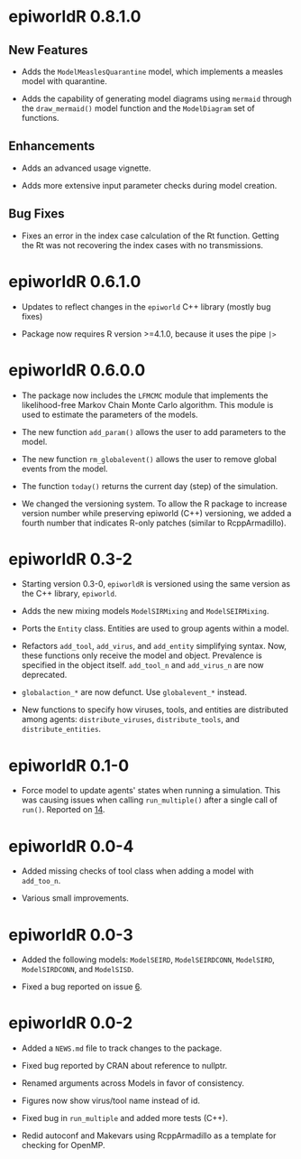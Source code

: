 # epiworldR 0.8.1.0

## New Features

* Adds the `ModelMeaslesQuarantine` model, which implements a
  measles model with quarantine.

* Adds the capability of generating model diagrams using `mermaid` through the `draw_mermaid()` model function and the `ModelDiagram` set of functions.

## Enhancements

* Adds an advanced usage vignette.

* Adds more extensive input parameter checks during model creation.

## Bug Fixes

* Fixes an error in the index case calculation of the Rt function. Getting the Rt was not recovering the index cases with no transmissions.

# epiworldR 0.6.1.0

* Updates to reflect changes in the `epiworld` C++ library (mostly bug fixes)

* Package now requires R version >=4.1.0, because it uses the pipe `|>`


# epiworldR 0.6.0.0

* The package now includes the `LFMCMC` module that implements
  the likelihood-free Markov Chain Monte Carlo algorithm. This
  module is used to estimate the parameters of the models.

* The new function `add_param()` allows the user to add parameters
  to the model.

* The new function `rm_globalevent()` allows the user to remove
  global events from the model.

* The function `today()` returns the current day (step) of the
  simulation.

* We changed the versioning system. To allow the R package to increase
  version number while preserving epiworld (C++) versioning, we added a fourth
  number that indicates R-only patches (similar to RcppArmadillo).


# epiworldR 0.3-2

* Starting version 0.3-0, `epiworldR` is versioned using the same version as the C++ library, `epiworld`.

* Adds the new mixing models `ModelSIRMixing` and `ModelSEIRMixing`.

* Ports the `Entity` class. Entities are used to group agents within a model.

* Refactors `add_tool`, `add_virus`, and `add_entity` simplifying syntax. Now,
  these functions only receive the model and object. Prevalence is
  specified in the object itself. `add_tool_n` and `add_virus_n` are now
  deprecated.

* `globalaction_*` are now defunct. Use `globalevent_*` instead.

* New functions to specify how viruses, tools, and entities are distributed
  among agents: `distribute_viruses`, `distribute_tools`, and `distribute_entities`.


# epiworldR 0.1-0

* Force model to update agents' states when running a simulation.
  This was causing issues when calling `run_multiple()` after a single
  call of `run()`. Reported on [14](https://github.com/UofUEpiBio/epiworldR/issues/14).


# epiworldR 0.0-4

* Added missing checks of tool class when adding a model with `add_too_n`.

* Various small improvements.


# epiworldR 0.0-3

* Added the following models: `ModelSEIRD`, `ModelSEIRDCONN`, `ModelSIRD`, `ModelSIRDCONN`, and `ModelSISD`.

* Fixed a bug reported on issue [6](https://github.com/UofUEpiBio/epiworldR/issues/6).


# epiworldR 0.0-2

* Added a `NEWS.md` file to track changes to the package.

* Fixed bug reported by CRAN about reference to nullptr.

* Renamed arguments across Models in favor of consistency.

* Figures now show virus/tool name instead of id.

* Fixed bug in `run_multiple` and added more tests (C++).

* Redid autoconf and Makevars using RcppArmadillo as a template for checking for OpenMP.
